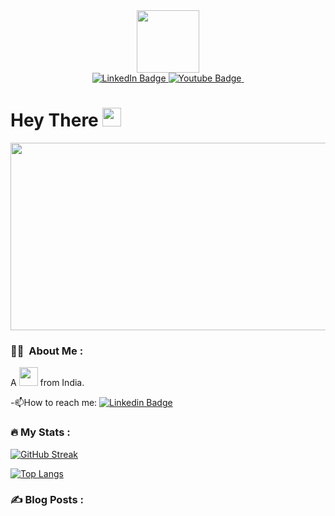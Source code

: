 <div id="header" align="center">
  <img src="https://media.giphy.com/media/gjrYDwbjnK8x36xZIO/giphy.gif" width="100"/>
</div>
<div id="badges" align="center">
  <a href="https://www.linkedin.com/in/aryan-g-914a6012b/">
    <img src="https://img.shields.io/badge/LinkedIn-blue?style=for-the-badge&logo=linkedin&logoColor=white" alt="LinkedIn Badge"/>
  </a>
  <a href="https://www.youtube.com/channel/UC6cy8SVCIeSbcDf6MMIH25Q">
    <img src="https://img.shields.io/badge/YouTube-red?style=for-the-badge&logo=youtube&logoColor=white" alt="Youtube Badge"/>
  </a>
  <img src="https://komarev.com/ghpvc/?username=ataryan4561&style=flat-square&color=blue" alt=""/>
</div>
<h1>
  Hey There
  <img src="https://media.giphy.com/media/hvRJCLFzcasrR4ia7z/giphy.gif" width="30px"/>
</h1>
<div align="center">
  <img src="https://media.giphy.com/media/dWesBcTLavkZuG35MI/giphy.gif" width="600" height="300"/>
</div>

### :man_technologist: &nbsp;About Me :

A <img src="https://media.giphy.com/media/WUlplcMpOCEmTGBtBW/giphy.gif" width="30"> from India.

-:mailbox:How to reach me: [![Linkedin Badge](https://img.shields.io/badge/-kakbar-blue?style=flat&logo=Linkedin&logoColor=white)](https://www.linkedin.com/in/aryan-g-914a6012b/)

### :fire: My Stats :
[![GitHub Streak](http://github-readme-streak-stats.herokuapp.com?user=ataryan4561&theme=dark&background=000000)](https://git.io/streak-stats)

[![Top Langs](https://github-readme-stats.vercel.app/api/top-langs/?username=ataryan4561&layout=compact)](https://github.com/anuraghazra/github-readme-stats)
<!-- [![Top Langs](https://github-readme-stats.vercel.app/api/top-langs/?username=ataryan4561&layout=compact&theme=vision-friendly-dark)](https://github.com/anuraghazra/github-readme-stats) -->

### :writing_hand: Blog Posts : 
<!--
**ataryan4561/ataryan4561** is a ✨ _special_ ✨ repository because its `README.md` (this file) appears on your GitHub profile.

Here are some ideas to get you started:

- 🔭 I’m currently working on ...
- 🌱 I’m currently learning ...
- 👯 I’m looking to collaborate on ...
- 🤔 I’m looking for help with ...
- 💬 Ask me about ...
- 📫 How to reach me: ...
- 😄 Pronouns: ...
- ⚡ Fun fact: ...
-->
